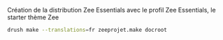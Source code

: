 Création de la distribution Zee Essentials avec le profil Zee Essentials, le starter thème Zee

```bash
drush make --translations=fr zeeprojet.make docroot
````
